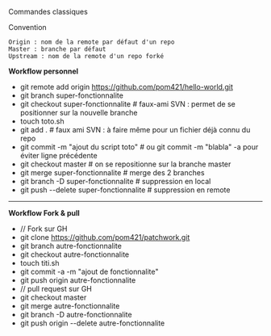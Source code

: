 Commandes classiques

Convention 

	Origin : nom de la remote par défaut d'un repo
	Master : branche par défaut
	Upstream : nom de la remote d'un repo forké 

**Workflow personnel**


- git remote add origin https://github.com/pom421/hello-world.git
- git branch super-fonctionnalite
- git checkout super-fonctionnalite # faux-ami SVN : permet de se positionner sur la nouvelle branche
- touch toto.sh
- git add . # faux ami SVN : à faire même pour un fichier déjà connu du repo
- git commit -m "ajout du script toto" # ou git commit -m "blabla" -a pour éviter ligne précédente
- git checkout master # on se repositionne sur la branche master
- git merge super-fonctionnalite # merge des 2 branches
- git branch -D super-fonctionnalite # suppression en local
- git push --delete super-fonctionnalite # suppression en remote


------------
**Workflow Fork & pull**

- // Fork sur GH
- git clone https://github.com/pom421/patchwork.git
- git branch autre-fonctionnalite
- git checkout autre-fonctionnalite
- touch titi.sh
- git commit -a -m "ajout de fonctionnalite"
- git push origin autre-fonctionnalite
- // pull request sur GH
- git checkout master
- git merge autre-fonctionnalite
- git branch -D autre-fonctionnalite
- git push origin --delete autre-fonctionnalite

